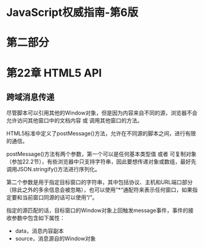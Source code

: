 # JavaScript权威指南-第6版

# 第二部分

# 第22章 HTML5 API

## 跨域消息传递

尽管脚本可以引用其他的Window对象，但是因为内容来自不同的源，浏览器不会允许访问其他窗口中的文档内容 或 调用其他窗口的方法。

HTML5标准中定义了postMessage()方法，允许在不同源的脚本之间，进行有限的通信。

postMessage()方法有两个参数，第一个可以是任何基本类型值 或者 可复制对象（参加22.2节），有些浏览器中只支持字符串，因此要想传递对象或数组，最好先调用JSON.stringify()方法进行序列化。

第二个参数是用于指定目标窗口的字符串，其中包括协议、主机和URL端口部分（除此之外的多余信息会被忽略），也可以使用”*“通配符来表示任何窗口，如果指定要和当前窗口同源的话可以使用”/”。

指定的源匹配的话，目标窗口的Window对象上回触发message事件，事件的接收参数中包含如下属性：

- data，消息内容副本
- source，消息源自的Window对象






















